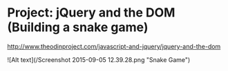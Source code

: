 # Project: jQuery and the DOM (Building a snake game)

http://www.theodinproject.com/javascript-and-jquery/jquery-and-the-dom


![Alt text](/Screenshot 2015-09-05 12.39.28.png "Snake Game")
